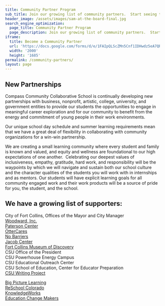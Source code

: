 ```yaml
---
title: Community Partner Program
sub_title: Join our growing list of community partners.  Start seeing the benefit of working with our students today.
header_image: /assets/images/sam-at-the-board-final.jpg
search_engine_optimization:
  page_title: Community Partner Program
  page_description: Join our growing list of community partners.  Start seeing the benefit of working with our students today.
iframe:
  title: Become a Community Partner
  url: 'https://docs.google.com/forms/d/e/1FAIpQLScZMn5Cnf1IDHwdz5eA7QRke8gcDM3esPJtWB8q3-8Wuu36tA/viewform?embedded=true'
  width: '2000'
  height: '1685'
permalink: /community-partners/
layout: page
---
```



## New Partnerships

Compass Community Collaborative School is continually developing new partnerships with business, nonprofit, artistic, college, university, and government entities to provide our students the opportunities to engage in meaningful career exploration and for our community to benefit from the energy and commitment of young people in their work environments.

Our unique school day schedule and summer learning requirements mean that we have a great deal of flexibility in collaborating with community organizations for a win-win partnership.

We are creating a small learning community where every student and family is known and valued, and equity and wellness are foundational to our high expectations of one another. &nbsp;Celebrating our deepest values of inclusiveness, empathy, gratitude, hard work, and responsibility will be the waypoints by which we will navigate and sustain both our school culture and the character qualities of the students you will work with in internships and as mentors. Our students will have explicit learning goals for all community engaged work and their work products will be a source of pride for you, the student, and the school.

## We have a growing list of supporters:

City of Fort Collins, Offices of the Mayor and City Manager
<br>[Woodward, Inc.](http://www.woodward.com/interngradopportunities.aspx)
<br>[Paterson Center](https://patersoncenter.com/stratop-strategic-planning/)
<br>[OtterCares](http://www.ottercares.org/)
<br>[No Barriers](http://www.nobarriersusa.org/)
<br>[Jacob Center](http://www.jacobcenter.org/)
<br>[Fort Collins Museum of Discovery](http://fcmod.org/)
<br>CSU Office of the President
<br>CSU Powerhouse Energy Campus
<br>CSU Educational Outreach Center
<br>CSU School of Education, Center for Educator Preparation
<br>[CSU Writing Project](http://www.csuwritingproject.net/)

[Big Picture Learning](http://www.bigpicture.org/)
<br>[ReSchool Colorado](http://reschoolcolorado.org/)
<br>[KnowledgeWorks](http://www.knowledgeworks.org/)
<br>[Education Change Makers](http://educationchangemakers.com/)